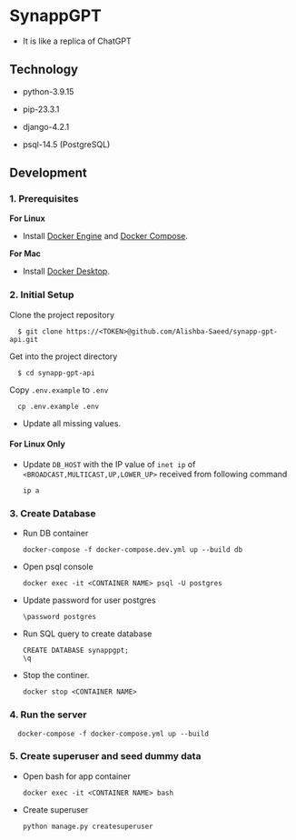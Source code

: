 # SynappGPT

- It is like a replica of ChatGPT

## Technology

- python-3.9.15

- pip-23.3.1

- django-4.2.1

- psql-14.5 (PostgreSQL)

## Development

### 1. Prerequisites

**For Linux**

- Install [Docker Engine](https://docs.docker.com/engine/install/) and [Docker Compose](https://docs.docker.com/compose/install/).

**For Mac**

- Install [Docker Desktop](https://docs.docker.com/desktop/install/mac-install/).

### 2. Initial Setup

Clone the project repository

      $ git clone https://<TOKEN>@github.com/Alishba-Saeed/synapp-gpt-api.git

Get into the project directory

      $ cd synapp-gpt-api

Copy `.env.example` to `.env`

      cp .env.example .env

- Update all missing values.

#### For Linux Only

- Update `DB_HOST` with the IP value of `inet ip` of `<BROADCAST,MULTICAST,UP,LOWER_UP>` received from following command

      ip a

### 3. Create Database

- Run DB container

      docker-compose -f docker-compose.dev.yml up --build db

- Open psql console

      docker exec -it <CONTAINER NAME> psql -U postgres

- Update password for user postgres

      \password postgres

- Run SQL query to create database

      CREATE DATABASE synappgpt;
      \q

- Stop the continer.

      docker stop <CONTAINER NAME>

### 4. Run the server

      docker-compose -f docker-compose.yml up --build

### 5. Create superuser and seed dummy data

- Open bash for app container

      docker exec -it <CONTAINER NAME> bash

- Create superuser

      python manage.py createsuperuser
